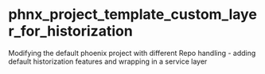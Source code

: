 # phnx_project_template_custom_layer_for_historization
Modifying the default phoenix project with different Repo handling - adding default historization features and wrapping in a service layer
